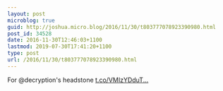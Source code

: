 ```yaml
---
layout: post
microblog: true
guid: http://joshua.micro.blog/2016/11/30/t803777078923390980.html
post_id: 34528
date: 2016-11-30T12:46:03+1100
lastmod: 2019-07-30T17:41:20+1100
type: post
url: /2016/11/30/t803777078923390980.html
---
```

For @decryption's headstone [t.co/VMIzYDduT...](https://t.co/VMIzYDduT5)
